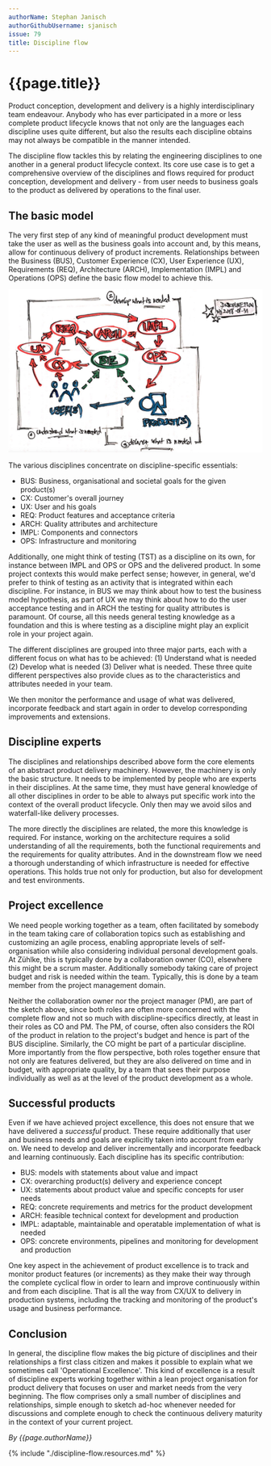 ```yaml
---
authorName: Stephan Janisch
authorGithubUsername: sjanisch
issue: 79
title: Discipline flow
---
```


# {{page.title}}
Product conception, development and delivery is a highly interdisciplinary team endeavour. Anybody who has ever participated in a more or less complete product lifecycle knows that not only are the languages each discipline uses quite different, but also the results each discipline obtains may not always be compatible in the manner intended.

The discipline flow tackles this by relating the engineering disciplines to one another in a general product lifecycle context. Its core use case is to get a comprehensive overview of the disciplines and flows required for product conception, development and delivery - from user needs to business goals to the product as delivered by operations to the final user.

## The basic model
The very first step of any kind of meaningful product development must take the user as well as the business goals into account and, by this means, allow for continuous delivery of product increments. Relationships between the Business (BUS), Customer Experience (CX), User Experience (UX), Requirements (REQ), Architecture (ARCH), Implementation (IMPL) and Operations (OPS) define the basic flow model to achieve this.  

![Discipline Flow](./discipline-flow/dflow-sketch.jpg)

The various disciplines concentrate on discipline-specific essentials: 

- BUS: Business, organisational and societal goals for the given product(s)
- CX: Customer's overall journey
- UX: User and his goals
- REQ: Product features and acceptance criteria
- ARCH: Quality attributes and architecture
- IMPL: Components and connectors
- OPS: Infrastructure and monitoring

Additionally, one might think of testing (TST) as a discipline on its own, for instance between IMPL and OPS or OPS and the delivered product. In some project contexts this would make perfect sense; however, in general, we'd prefer to think of testing as an activity that is integrated within each discipline. For instance, in BUS we may think about how to test the business model hypothesis, as part of UX we may think about how to do the user acceptance testing and in ARCH the testing for quality attributes is paramount. Of course, all this needs general testing knowledge as a foundation and this is where testing as a discipline might play an explicit role in your project again. 

The different disciplines are grouped into three major parts, each with a different focus on what has to be achieved: (1) Understand what is needed (2) Develop what is needed (3) Deliver what is needed. These three quite different perspectives also provide clues as to the characteristics and attributes needed in your team.

We then monitor the performance and usage of what was delivered, incorporate feedback and start again in order to develop corresponding improvements and extensions. 

## Discipline experts 
The disciplines and relationships described above form the core elements of an abstract product delivery machinery. However, the machinery is only the basic structure. It needs to be implemented by people who are experts in their disciplines. At the same time, they must have general knowledge of all other disciplines in order to be able to always put specific work into the context of the overall product lifecycle. Only then may we avoid silos and waterfall-like delivery processes.
 
The more directly the disciplines are related, the more this knowledge is required. For instance, working on the architecture requires a solid understanding of all the requirements, both the functional requirements and the requirements for quality attributes. And in the downstream flow we need a thorough understanding of which infrastructure is needed for effective operations. This holds true not only for production, but also for development and test environments.

## Project excellence 
We need people working together as a team, often facilitated by somebody in the team taking care of collaboration topics such as establishing and customizing an agile process, enabling appropriate levels of self-organisation while also considering individual personal development goals. At Zühlke, this is typically done by a collaboration owner (CO), elsewhere this might be a scrum master. Additionally somebody taking care of project budget and risk is needed within the team. Typically, this is done by a team member from the project management domain.

Neither the collaboration owner nor the project manager (PM), are part of the sketch above, since both roles are often more concerned with the complete flow and not so much with discipline-specifics directly, at least in their roles as CO and PM. The PM, of course, often also considers the ROI of the product in relation to the project's budget and hence is part of the BUS discipline. Similarly, the CO might be part of a particular discipline. More importantly from the flow perspective, both roles together ensure that not only are features delivered, but they are also delivered on time and in budget, with appropriate quality, by a team that sees their purpose individually as well as at the level of the product development as a whole.

## Successful products
Even if we have achieved project excellence, this does not ensure that we have delivered a *successful* product. These require additionally that user and business needs and goals are explicitly taken into account from early on. We need to develop and deliver incrementally and incorporate feedback and learning continuously. Each discipline has its specific contribution:

- BUS: models with statements about value and impact
- CX: overarching product(s) delivery and experience concept
- UX: statements about product value and specific concepts for user needs
- REQ: concrete requirements and metrics for the product development
- ARCH: feasible technical context for development and production
- IMPL: adaptable, maintainable and operatable implementation of what is needed
- OPS: concrete environments, pipelines and monitoring for development and production

One key aspect in the achievement of product excellence is to track and monitor product features (or increments) as they make their way through the complete cyclical flow in order to learn and improve continuously within and from each discipline. That is all the way from CX/UX to delivery in production systems, including the tracking and monitoring of the product's usage and business performance.

## Conclusion
In general, the discipline flow makes the big picture of disciplines and their relationships a first class citizen and makes it possible to explain what we sometimes call 'Operational Excellence'. This kind of excellence is a result of discipline experts working together within a lean project organisation for product delivery that focuses on user and market needs from the very beginning. The flow comprises only a small number of disciplines and relationships, simple enough to sketch ad-hoc whenever needed for discussions and complete enough to check the continuous delivery maturity in the context of your current project. 

*By {{page.authorName}}*

{% include "./discipline-flow.resources.md" %}
